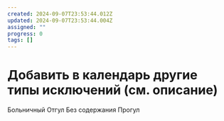 ```yaml
---
created: 2024-09-07T23:53:44.012Z
updated: 2024-09-07T23:53:44.004Z
assigned: ""
progress: 0
tags: []
---
```


# Добавить в календарь другие типы исключений (см. описание)

Больничный
Отгул
Без содержания
Прогул
